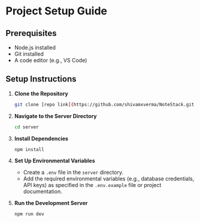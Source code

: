 # Project Setup Guide

## Prerequisites
- Node.js installed
- Git installed
- A code editor (e.g., VS Code)

## Setup Instructions

1. **Clone the Repository**
   ```bash
   git clone [repo link](https://github.com/shivamxverma/NoteStack.git)
   ```

2. **Navigate to the Server Directory**
   ```bash
   cd server
   ```

3. **Install Dependencies**
   ```bash
   npm install
   ```

4. **Set Up Environmental Variables**
   - Create a `.env` file in the `server` directory.
   - Add the required environmental variables (e.g., database credentials, API keys) as specified in the `.env.example` file or project documentation.

5. **Run the Development Server**
   ```bash
   npm run dev
   ```

